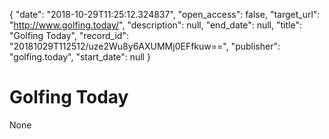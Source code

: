{
  "date": "2018-10-29T11:25:12.324837", 
  "open_access": false, 
  "target_url": "http://www.golfing.today/", 
  "description": null, 
  "end_date": null, 
  "title": "Golfing Today", 
  "record_id": "20181029T112512/uze2Wu8y6AXUMMj0EFfkuw==", 
  "publisher": "golfing.today", 
  "start_date": null
}

# Golfing Today

None